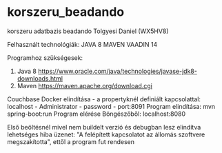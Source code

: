 # korszeru_beadando
korszeru adatbazis beadando Tolgyesi Daniel (WX5HV8)

Felhasznált technológiák:
  JAVA 8
  MAVEN
  VAADIN 14

Programhoz szükségesek:
1. Java 8 https://www.oracle.com/java/technologies/javase-jdk8-downloads.html
2. Maven https://maven.apache.org/download.cgi

Couchbase Docker elindítása - a propertyknél definiált kapcsolattal: localhost - Administrator - password - port:8091
Program elindítása: mvn spring-boot:run
Program elérése Böngészőből: localhost:8080

Első beöltésnél mivel nem buildelt verzió és debugban lesz elindítva lehetséges hiba üzenet:
"A felépített kapcsolatot az állomás szoftvere megszakította", ettől a program fut rendesen
